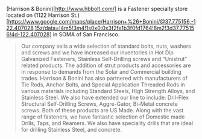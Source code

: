 (Harrison & Bonini)[http://www.hbbolt.com/] is a Fastener specialty store located on (1122 Harrison St.)[https://www.google.com/maps/place/Harrison+%26+Bonini/@37.775156,-122.407028,15z/data=!4m5!3m4!1s0x0:0x3f2fe1b3f0fd1764!8m2!3d37.775156!4d-122.407028] in SOMA of San Francisco.

>Our company sells a wide selection of standard bolts, nuts, washers and screws and we have increased our inventories in Hot Dip Galvanized Fasteners, Stainless Self-Drilling screws and “Unistrut” related products. The addition of strut products and accessories are in response to demands from the Solar and Commercial building trades.
>Harrison & Bonini has also partnered with manufacturers of Tie Rods, Anchor Bolts, and Special Application Threaded Rods in various materials including Standard Steels, High Strength Alloys, and Stainless Steel. We also have extended our line to include: Dril-Flex Structural Self-Drilling Screws, Aggre-Gator, Bi-Metal concrete screws. Both of these products are US Made.
>Along with the vast range of fasteners, we have fantastic selection of Domestic made Drills, Taps, and Reamers. We also have speciality drills that are ideal for drilling Stainless Steel, and concrete.
